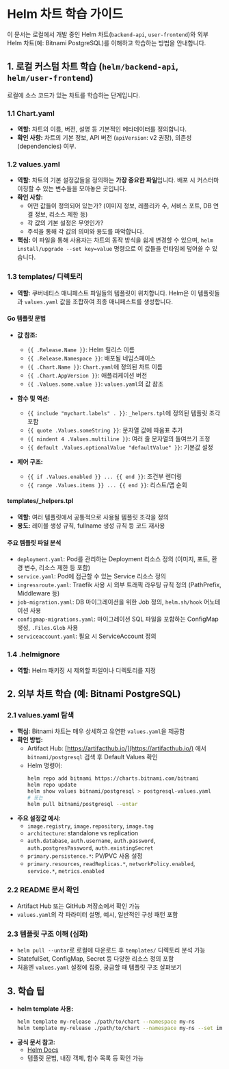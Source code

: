 # Helm 차트 학습 가이드

이 문서는 로컬에서 개발 중인 Helm 차트(`backend-api`, `user-frontend`)와 외부 Helm 차트(예: Bitnami PostgreSQL)를 이해하고 학습하는 방법을 안내합니다.

## 1. 로컬 커스텀 차트 학습 (`helm/backend-api`, `helm/user-frontend`)

로컬에 소스 코드가 있는 차트를 학습하는 단계입니다.

### 1.1 Chart.yaml

- **역할:** 차트의 이름, 버전, 설명 등 기본적인 메타데이터를 정의합니다.
- **확인 사항:** 차트의 기본 정보, API 버전 (`apiVersion`: v2 권장), 의존성(dependencies) 여부.

### 1.2 values.yaml

- **역할:** 차트의 기본 설정값들을 정의하는 **가장 중요한 파일**입니다. 배포 시 커스터마이징할 수 있는 변수들을 모아놓은 곳입니다.
- **확인 사항:**
  - 어떤 값들이 정의되어 있는가? (이미지 정보, 레플리카 수, 서비스 포트, DB 연결 정보, 리소스 제한 등)
  - 각 값의 기본 설정은 무엇인가?
  - 주석을 통해 각 값의 의미와 용도를 파악합니다.
- **핵심:** 이 파일을 통해 사용자는 차트의 동작 방식을 쉽게 변경할 수 있으며, `helm install/upgrade --set key=value` 명령으로 이 값들을 런타임에 덮어쓸 수 있습니다.

### 1.3 templates/ 디렉토리

- **역할:** 쿠버네티스 매니페스트 파일들의 템플릿이 위치합니다. Helm은 이 템플릿들과 `values.yaml` 값을 조합하여 최종 매니페스트를 생성합니다.

#### Go 템플릿 문법

- **값 참조:**

  - `{{ .Release.Name }}`: Helm 릴리스 이름
  - `{{ .Release.Namespace }}`: 배포될 네임스페이스
  - `{{ .Chart.Name }}`: `Chart.yaml`에 정의된 차트 이름
  - `{{ .Chart.AppVersion }}`: 애플리케이션 버전
  - `{{ .Values.some.value }}`: `values.yaml`의 값 참조

- **함수 및 액션:**

  - `{{ include "mychart.labels" . }}`: `_helpers.tpl`에 정의된 템플릿 조각 포함
  - `{{ quote .Values.someString }}`: 문자열 값에 따옴표 추가
  - `{{ nindent 4 .Values.multiline }}`: 여러 줄 문자열의 들여쓰기 조정
  - `{{ default .Values.optionalValue "defaultValue" }}`: 기본값 설정

- **제어 구조:**
  - `{{ if .Values.enabled }} ... {{ end }}`: 조건부 렌더링
  - `{{ range .Values.items }} ... {{ end }}`: 리스트/맵 순회

#### templates/\_helpers.tpl

- **역할:** 여러 템플릿에서 공통적으로 사용될 템플릿 조각을 정의
- **용도:** 레이블 생성 규칙, fullname 생성 규칙 등 코드 재사용

#### 주요 템플릿 파일 분석

- `deployment.yaml`: Pod를 관리하는 Deployment 리소스 정의 (이미지, 포트, 환경 변수, 리소스 제한 등 포함)
- `service.yaml`: Pod에 접근할 수 있는 Service 리소스 정의
- `ingressroute.yaml`: Traefik 사용 시 외부 트래픽 라우팅 규칙 정의 (PathPrefix, Middleware 등)
- `job-migration.yaml`: DB 마이그레이션을 위한 Job 정의, `helm.sh/hook` 어노테이션 사용
- `configmap-migrations.yaml`: 마이그레이션 SQL 파일을 포함하는 ConfigMap 생성, `.Files.Glob` 사용
- `serviceaccount.yaml`: 필요 시 ServiceAccount 정의

### 1.4 .helmignore

- **역할:** Helm 패키징 시 제외할 파일이나 디렉토리를 지정

## 2. 외부 차트 학습 (예: Bitnami PostgreSQL)

### 2.1 values.yaml 탐색

- **핵심:** Bitnami 차트는 매우 상세하고 유연한 `values.yaml`을 제공함
- **확인 방법:**
  - Artifact Hub: [https://artifacthub.io/](https://artifacthub.io/) 에서 `bitnami/postgresql` 검색 후 Default Values 확인
  - Helm 명령어:
    ```bash
    helm repo add bitnami https://charts.bitnami.com/bitnami
    helm repo update
    helm show values bitnami/postgresql > postgresql-values.yaml
    # 또는
    helm pull bitnami/postgresql --untar
    ```
- **주요 설정값 예시:**
  - `image.registry`, `image.repository`, `image.tag`
  - `architecture`: standalone vs replication
  - `auth.database`, `auth.username`, `auth.password`, `auth.postgresPassword`, `auth.existingSecret`
  - `primary.persistence.*`: PV/PVC 사용 설정
  - `primary.resources`, `readReplicas.*`, `networkPolicy.enabled`, `service.*`, `metrics.enabled`

### 2.2 README 문서 확인

- Artifact Hub 또는 GitHub 저장소에서 확인 가능
- `values.yaml`의 각 파라미터 설명, 예시, 일반적인 구성 패턴 포함

### 2.3 템플릿 구조 이해 (심화)

- `helm pull --untar`로 로컬에 다운로드 후 `templates/` 디렉토리 분석 가능
- StatefulSet, ConfigMap, Secret 등 다양한 리소스 정의 포함
- 처음엔 `values.yaml` 설정에 집중, 궁금할 때 템플릿 구조 살펴보기

## 3. 학습 팁

- **helm template 사용:**
  ```bash
  helm template my-release ./path/to/chart --namespace my-ns
  helm template my-release ./path/to/chart --namespace my-ns --set image.tag=latest > rendered.yaml
  ```
- **공식 문서 참고:**
  - [Helm Docs](https://helm.sh/docs/)
  - 템플릿 문법, 내장 객체, 함수 목록 등 확인 가능
